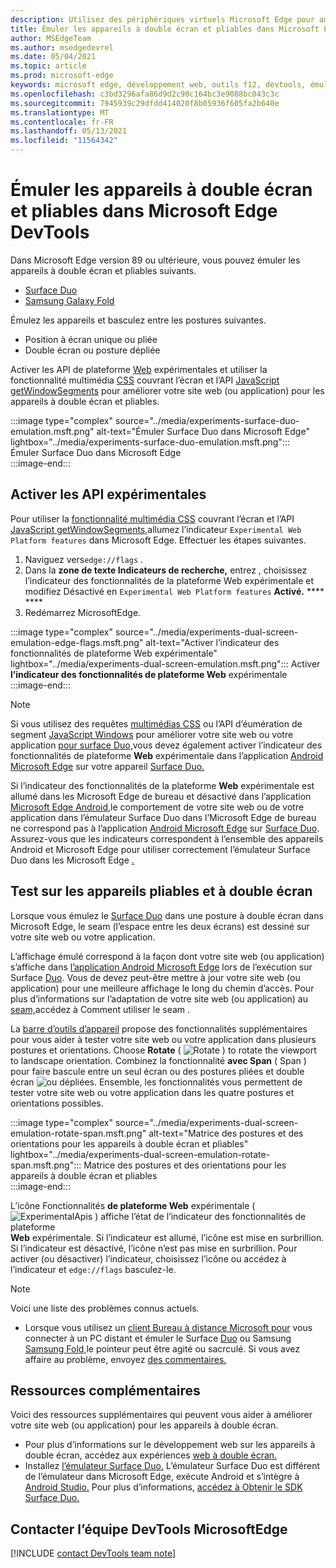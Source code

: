 ```yaml
---
description: Utilisez des périphériques virtuels Microsoft Edge pour améliorer votre site web pour les appareils à double écran et pliables.
title: Émuler les appareils à double écran et pliables dans Microsoft Edge DevTools
author: MSEdgeTeam
ms.author: msedgedevrel
ms.date: 05/04/2021
ms.topic: article
ms.prod: microsoft-edge
keywords: microsoft edge, développement web, outils f12, devtools, émulation, appareil, simulation, mobile, double écran, pliable, Surface Duo, Samsung Samsung Fold
ms.openlocfilehash: c3bd3296afa86d9d2c90c164bc3e9088bc043c3c
ms.sourcegitcommit: 7945939c29dfdd414020f8b05936f605fa2b640e
ms.translationtype: MT
ms.contentlocale: fr-FR
ms.lasthandoff: 05/13/2021
ms.locfileid: "11564342"
---
```

# <a name="emulate-dual-screen-and-foldable-devices-in-microsoft-edge-devtools"></a>Émuler les appareils à double écran et pliables dans Microsoft Edge DevTools  

Dans Microsoft Edge version 89 ou ultérieure, vous pouvez émuler les appareils à double écran et pliables suivants.  

*   [Surface Duo][SurfaceDevicesDuo]  
*   [Samsung Galaxy Fold][SamsungMobileGalaxyFold]  
    
Émulez les appareils et basculez entre les postures suivantes.  

*   Position à écran unique ou pliée  
*   Double écran ou posture dépliée  
    
Activer les API de plateforme [Web](#turn-on-experimental-apis) expérimentales et utiliser la fonctionnalité multimédia [CSS][DualScreenDocsCssMedia] couvrant l’écran et l’API [JavaScript getWindowSegments][DualScreenDocsJSAPI] pour améliorer votre site web \(ou application\) pour les appareils à double écran et pliables.  

:::image type="complex" source="../media/experiments-surface-duo-emulation.msft.png" alt-text="Émuler Surface Duo dans Microsoft Edge" lightbox="../media/experiments-surface-duo-emulation.msft.png":::  
   Émuler Surface Duo dans Microsoft Edge  
:::image-end:::  

## <a name="turn-on-experimental-apis"></a>Activer les API expérimentales  

Pour utiliser la [fonctionnalité multimédia CSS][DualScreenDocsCssMedia] couvrant l’écran et l’API [JavaScript getWindowSegments,][DualScreenDocsJSAPI]allumez l’indicateur `Experimental Web Platform features` dans Microsoft Edge.  Effectuer les étapes suivantes.  

1.  Naviguez vers`edge://flags` .  
1.  Dans la **zone de texte Indicateurs de recherche,** entrez , choisissez l’indicateur des fonctionnalités de la plateforme Web expérimentale et modifiez Désactivé en `Experimental Web Platform features` **Activé.** **** ****  
1.  Redémarrez MicrosoftEdge.  
    
:::image type="complex" source="../media/experiments-dual-screen-emulation-edge-flags.msft.png" alt-text="Activer l’indicateur des fonctionnalités de plateforme Web expérimentale" lightbox="../media/experiments-dual-screen-emulation.msft.png":::
   Activer **l’indicateur des fonctionnalités de plateforme Web** expérimentale  
:::image-end:::  

> [!NOTE]
> Si vous utilisez des requêtes [multimédias CSS][DualScreenDocsCssMedia] ou l’API d’éumération de segment [JavaScript Windows][DualScreenDocsJSAPI] pour améliorer votre site web ou votre application [pour surface Duo,][SurfaceDevicesDuo]vous devez également activer l’indicateur des fonctionnalités de plateforme **Web** expérimentale dans l’application [Android Microsoft Edge][GooglePlayMicrosoftEdge] sur votre appareil [Surface Duo.][SurfaceDevicesDuo]  
> 
> Si l’indicateur des fonctionnalités de la plateforme **Web** expérimentale est allumé dans les Microsoft Edge de bureau et désactivé dans l’application [Microsoft Edge Android,][GooglePlayMicrosoftEdge]le comportement de votre site web ou de votre application dans l’émulateur Surface Duo dans l’Microsoft Edge de bureau ne correspond pas à l’application [Android Microsoft Edge][GooglePlayMicrosoftEdge] sur [Surface Duo][SurfaceDevicesDuo]. [][MicrosoftEdge]  Assurez-vous que les indicateurs correspondent à l’ensemble des appareils Android et Microsoft Edge pour utiliser correctement l’émulateur Surface Duo dans les Microsoft Edge [.][MicrosoftEdge]  

## <a name="test-on-foldable-and-dual-screen-devices"></a>Test sur les appareils pliables et à double écran  

Lorsque vous émulez le [Surface Duo][SurfaceDevicesDuo] dans une posture à double écran dans Microsoft Edge, le seam \(l’espace entre les deux écrans\) est dessiné sur votre site web ou votre application.  

L’affichage émulé correspond à la façon dont votre site web \(ou application\) s’affiche dans [l’application Android Microsoft Edge][GooglePlayMicrosoftEdge] lors de l’exécution sur Surface [Duo][SurfaceDevicesDuo].  Vous de devez peut-être mettre à jour votre site web \(ou application\) pour une meilleure affichage le long du chemin d’accès.  Pour plus d’informations sur l’adaptation de votre site web \(ou application\) au [seam,][DualScreenIntroductionHowWorkSeam]accédez à Comment utiliser le seam .  

La [barre d’outils d’appareil][DevtoolsDeviceModeIndexSimulateMobileViewport] propose des fonctionnalités supplémentaires pour vous aider à tester votre site web ou votre application dans plusieurs postures et orientations.  Choose **Rotate** \( ![ Rotate ](../media/rotate-dark-icon.msft.png) \) to rotate the viewport to landscape orientation. Combinez la fonctionnalité **avec Span** \( Span \) pour faire bascule entre un seul écran ou des postures pliées et double écran ![ ou ](../media/span-dark-icon.msft.png) dépliées.  Ensemble, les fonctionnalités vous permettent de tester votre site web ou votre application dans les quatre postures et orientations possibles.  

:::image type="complex" source="../media/experiments-dual-screen-emulation-rotate-span.msft.png" alt-text="Matrice des postures et des orientations pour les appareils à double écran et pliables" lightbox="../media/experiments-dual-screen-emulation-rotate-span.msft.png":::
   Matrice des postures et des orientations pour les appareils à double écran et pliables  
:::image-end:::  

L’icône Fonctionnalités **de plateforme Web** expérimentale \( ![ ExperimentalApis \) affiche l’état de l’indicateur des fonctionnalités de plateforme ](../media/experimental-apis-dark-icon.msft.png) **Web** expérimentale.  Si l’indicateur est allumé, l’icône est mise en surbrillion.  Si l’indicateur est désactivé, l’icône n’est pas mise en surbrillion.  Pour activer \(ou désactiver\) l’indicateur, choisissez l’icône ou accédez à l’indicateur et `edge://flags` basculez-le.  

> [!NOTE]
> Voici une liste des problèmes connus actuels.  
> 
> *   Lorsque vous utilisez un [client Bureau à distance Microsoft pour][RemoteDesktopClientDocs] vous connecter à un PC distant et émuler le Surface [Duo][SurfaceDevicesDuo] ou Samsung [Samsung Fold,][SamsungMobileGalaxyFold]le pointeur peut être agité ou sacrculé.  Si vous avez affaire au problème, envoyez [des commentaires.](#getting-in-touch-with-the-microsoft-edge-devtools-team)  

## <a name="additional-resources"></a>Ressources complémentaires  

Voici des ressources supplémentaires qui peuvent vous aider à améliorer votre site web \(ou application\) pour les appareils à double écran.  

*   Pour plus d’informations sur le développement web sur les appareils à double écran, accédez aux expériences [web à double écran.][DualScreenWebIndex]  
*   Installez [l’émulateur Surface Duo.][DualScreenAndroidUseEmulator]  L’émulateur Surface Duo est différent de l’émulateur dans Microsoft Edge, exécute Android et s’intègre à [Android Studio.][AndroidDeveloperStudio]  Pour plus d’informations, [accédez à Obtenir le SDK Surface Duo.][DualScreenAndroidGetDuoSdk]  

## <a name="getting-in-touch-with-the-microsoft-edge-devtools-team"></a>Contacter l’équipe DevTools MicrosoftEdge  

[!INCLUDE [contact DevTools team note](../includes/contact-devtools-team-note.md)]  

<!-- links -->  

[DevtoolsDeviceModeIndexSimulateMobileViewport]: ../device-mode/index.md#simulate-a-mobile-viewport "Simuler des appareils mobiles avec le mode Microsoft Edge devTools | Microsoft Edge"  

[DualScreenWebIndex]: /dual-screen/web/index "Expériences web à double écran | Documents Microsoft"  
[DualScreenAndroidGetDuoSdk]: /dual-screen/android/get-duo-sdk "Obtenir l’émulateur Surface Duo | Documents Microsoft"  
[DualScreenIntroductionHowWorkSeam]: /dual-screen/introduction#how-to-work-with-the-seam "Utilisation de la jointure - Introduction aux appareils à double écran | Microsoft Docs"  
[DualScreenAndroidUseEmulator]: /dual-screen/android/use-emulator "Utiliser l’émulateur Surface Duo | Documents Microsoft"  
[DualScreenDocsCssMedia]: /dual-screen/web/css-media-spanning "Fonctionnalité couvrant l’écran multimédia CSS pour la détection à double écran | Microsoft Docs"  
[DualScreenDocsJSAPI]: /dual-screen/web/javascript-getwindowsegments "API JavaScript getWindowSegments pour appareils à double écran | Microsoft Docs"  

[RemoteDesktopClientDocs]: /windows-server/remote/remote-desktop-services/clients/remote-desktop-clients "Clients Bureau à distance | Documents Microsoft"

[MicrosoftEdge]: https://www.microsoft.com/edge "Microsoft Edge"  

[SurfaceDevicesDuo]: https://www.microsoft.com/surface/devices/surface-duo "Surface Duo | Microsoft Surface"  

[AndroidDeveloperStudio]: https://developer.android.com/studio/ "Android Studio"  

[GooglePlayMicrosoftEdge]: https://play.google.com/store/apps/details?id=com.microsoft.emmx "Microsoft Edge | Google Play"  

[SamsungMobileGalaxyFold]: https://www.samsung.com/global/galaxy/galaxy-fold "| Samsung"  
